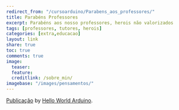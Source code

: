 ```yaml
---
redirect_from: "/cursoarduino/Parabens_aos_professores/"
title: Parabéns Professores
excerpt: Parabéns aos nosso professores, herois não valorizados
tags: [professores, tutores, herois]
categories: [extra,educacao]
layout: link
share: true
toc: true
comments: true
image:
  teaser:  
  feature:  
  creditlink: /sobre_min/
imagebase: "/images/pensamentos/"
---
```



<div id="fb-root"></div> <script>(function(d, s, id) { var js, fjs = d.getElementsByTagName(s)[0]; if (d.getElementById(id)) return; js = d.createElement(s); js.id = id; js.src = "//connect.facebook.net/pt_BR/all.js#xfbml=1"; fjs.parentNode.insertBefore(js, fjs); }(document, 'script', 'facebook-jssdk'));</script>
<div class="fb-post" data-href="https://www.facebook.com/HelloWorldArduino/posts/193261434199293" data-width="466"><div class="fb-xfbml-parse-ignore"><a href="https://www.facebook.com/HelloWorldArduino/posts/193261434199293">Publicação</a> by <a href="https://www.facebook.com/HelloWorldArduino">Hello World Arduino</a>.</div></div>
